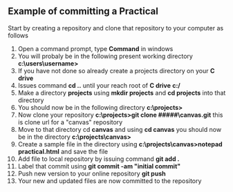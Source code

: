 ## Example of committing a Practical

Start by creating a repository and clone that repository to your computer as follows

1. Open a command prompt, type **Command** in windows
2. You will probaly be in the following present working directory **c:\users\username>**
3. If you have not done so already create a projects directory on your **C drive**
4. Issues command **cd ..** until your reach root of **C drive** **c:\/**
5. Make a directory **projects** using **mkdir projects** and **cd projects** into that directory
6. You should now be in the following directory **c:\projects>**
7. Now clone your repository **c:\projects>git clone #####\canvas.git** this is clone url for a "canvas" repository
8. Move to that directory cd **canvas** and using **cd canvas** you should now be in the directory **c:\projects\canvas>**
9. Create a sample file in the directory using **c:\projects\canvas>notepad practical.html** and save the file
10. Add file to local repository by issuing command **git add .**
11. Label that commit using **git commit -am "initial commit"**
12. Push new version to your online repository **git push**
13. Your new and updated files are now committed to the repository

